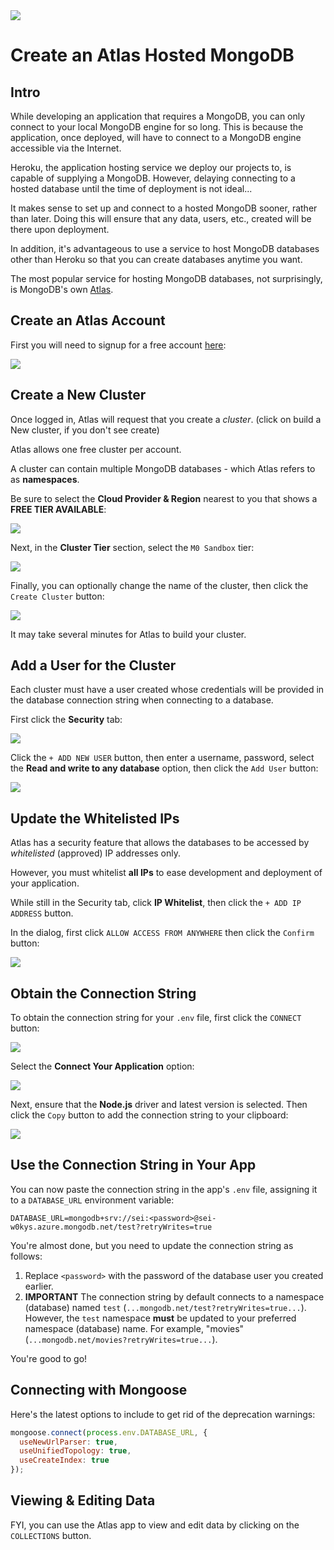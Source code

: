 <img src="https://i.imgur.com/B42NavR.jpg">

# Create an Atlas Hosted MongoDB

## Intro

While developing an application that requires a MongoDB, you can only connect to your local MongoDB engine for so long.  This is because the application, once deployed, will have to connect to a MongoDB engine accessible via the Internet.

Heroku, the application hosting service we deploy our projects to, is capable of supplying a MongoDB.  However, delaying connecting to a hosted database until the time of deployment is not ideal...

It makes sense to set up and connect to a hosted MongoDB sooner, rather than later.  Doing this will ensure that any data, users, etc., created will be there upon deployment.

In addition, it's advantageous to use a service to host MongoDB databases other than Heroku so that you can create databases anytime you want.

The most popular service for hosting MongoDB databases, not surprisingly, is MongoDB's own [Atlas](https://www.mongodb.com/cloud/atlas).

## Create an Atlas Account

First you will need to signup for a free account [here](https://cloud.mongodb.com/user?_ga=2.87815960.1293087282.1558635812-709388783.1558635812#/atlas/register/accountProfile):

<img src="https://i.imgur.com/hRt0WjG.png">

## Create a New Cluster

Once logged in, Atlas will request that you create a _cluster_. (click on build a New cluster, if you don't see create)

Atlas allows one free cluster per account.

A cluster can contain multiple MongoDB databases - which Atlas refers to as **namespaces**.

Be sure to select the **Cloud Provider & Region** nearest to you that shows a **FREE TIER AVAILABLE**:

<img src="https://i.imgur.com/CfAIM5P.png">

Next, in the **Cluster Tier** section, select the `M0 Sandbox` tier:

<img src="https://i.imgur.com/ihwXdHv.png">

Finally, you can optionally change the name of the cluster, then click the `Create Cluster` button:

<img src="https://i.imgur.com/qmHr9o2.png">

It may take several minutes for Atlas to build your cluster.

## Add a User for the Cluster

Each cluster must have a user created whose credentials will be provided in the database connection string when connecting to a database.

First click the **Security** tab:

<img src="https://i.imgur.com/B5b75do.png">

Click the `+ ADD NEW USER` button, then enter a username, password, select the **Read and write to any database** option, then click the `Add User` button:

<img src="https://i.imgur.com/CU8R4d2.png">

## Update the Whitelisted IPs

Atlas has a security feature that allows the databases to be accessed by _whitelisted_ (approved) IP addresses only.

However, you must whitelist **all IPs** to ease development and deployment of your application.

While still in the Security tab, click **IP Whitelist**, then click the `+ ADD IP ADDRESS` button.

In the dialog, first click `ALLOW ACCESS FROM ANYWHERE` then click the `Confirm` button:

<img src="https://i.imgur.com/iO7dMbz.png">

## Obtain the Connection String

To obtain the connection string for your `.env` file, first click the `CONNECT` button:

<img src="https://i.imgur.com/hwN2Os2.png">

Select the **Connect Your Application** option:

<img src="https://i.imgur.com/qMOAxVV.png">

Next, ensure that the **Node.js** driver and latest version is selected.  Then click the `Copy` button to add the connection string to your clipboard:

<img src="https://i.imgur.com/lt1NyzH.png">

## Use the Connection String in Your App

You can now paste the connection string in the app's `.env` file, assigning it to a `DATABASE_URL` environment variable:

```
DATABASE_URL=mongodb+srv://sei:<password>@sei-w0kys.azure.mongodb.net/test?retryWrites=true
```

You're almost done, but you need to update the connection string as follows:

1. Replace `<password>` with the password of the database user you created earlier.
2. **IMPORTANT** The connection string by default connects to a namespace (database) named `test` (`...mongodb.net/test?retryWrites=true...`).  However, the `test` namespace **must** be updated to your preferred namespace (database) name.  For example, "movies" (`...mongodb.net/movies?retryWrites=true...`).

You're good to go!

## Connecting with Mongoose

Here's the latest options to include to get rid of the deprecation warnings:

```js
mongoose.connect(process.env.DATABASE_URL, {
  useNewUrlParser: true,
  useUnifiedTopology: true,
  useCreateIndex: true
});
```

## Viewing & Editing Data

FYI, you can use the Atlas app to view and edit data by clicking on the `COLLECTIONS` button.

  



